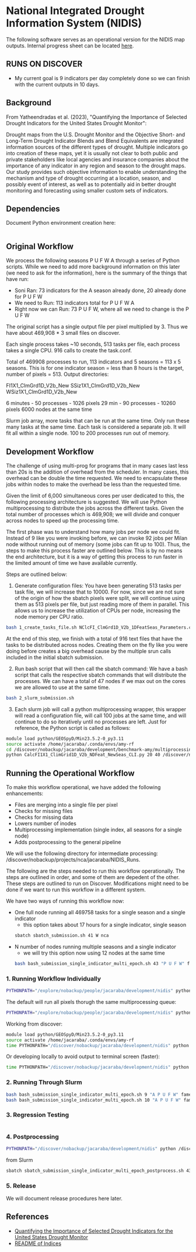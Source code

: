# National Integrated Drought Information System (NIDIS)

The following software serves as an operational version for the NIDIS map outputs.
Internal progress sheet can be located [here](https://nasa-my.sharepoint.com/:x:/r/personal/jacaraba_ndc_nasa_gov/Documents/WorkDocuments/Projects/ILAB/2024-SONI-Parallel/Indicators_Data_Dictionary_nClimGrid_Resolution_ILAB.xlsx?d=w4d5e4812cb06468d819235dcd8268571&csf=1&web=1&e=cnB6yV).

## RUNS ON DISCOVER

- My current goal is 9 indicators per day completely done so we can finish with the current
outputs in 10 days.

## Background

From Yatheendradas et al. (2023), "Quantifying the Importance of Selected Drought Indicators for the United States Drought Monitor":

Drought maps from the U.S. Drought Monitor and the Objective Short- and Long-Term Drought Indicator Blends and Blend Equivalents are integrated information sources of the different types of drought. Multiple indicators go into creation of these maps, yet it is usually not clear to both public and private stakeholders like local agencies and insurance companies about the importance of any indicator in any region and season to the drought maps. Our study provides such objective information to enable understanding the mechanism and type of drought occurring at a location, season, and possibly event of interest, as well as to potentially aid in better drought monitoring and forecasting using smaller custom sets of indicators.

## Dependencies

Document Python environment creation here:

```bash
```

## Original Workflow

We process the following seasons P U F W A through a series of Python scripts. While we need to add
more background information on this later (we need to ask for the information), here is the summary of
the things that have run:

- Soni Ran: 73 indicators for the A season already done, 20 already done for P U F W
- We need to Run: 113 indicators total for P U F W A
- Right now we can Run: 73 P U F W, where all we need to change is the P U F W

The original script has a single output file per pixel multiplied by 3. Thus we have about
469,908 * 3 small files on discover.

Each single process takes ~10 seconds, 513 tasks per file, each process takes a single CPU.
916 calls to create the task.conf.

Total of 469908 processes to run, 113 indicators and 5 seasons = 113 x 5 seasons. This is for one indicator
season = less than 8 hours is the target, number of pixels = 513. Output directories:

FI1X1_ClmGrd1D_V2b_New
SSiz1X1_ClmGrd1D_V2b_New
WSiz1X1_ClmGrd1D_V2b_New

6 minutes - 50 processes - 1026 pixels
29 min - 90 processes - 10260 pixels
6000 nodes at the same time

Slurm job array, more tasks that can be run at the same time. Only run these many tasks at the same time.
Each task is considered a separate job. It will fit all within a single node.
100 to 200 processes run out of memory.

## Development Workflow

The challenge of using multi-prog for programs that in many cases last less than 20s is the 
addition of overhead from the scheduler. In many cases, this overhead can be double the time 
requested. We need to encapsulate these jobs within nodes to make the overhead be less than 
the requested time. 

 Given the limit of 6,000 simultaneous cores per user dedicated to this, the following processing 
 architecture is suggested. We will use Python multiprocessing to distribute the jobs across the 
 different tasks. Given the total number of processes which is 469,908; we will divide and conquer 
 across nodes to speed up the processing time. 

 The first phase was to understand how many jobs per node we could fit. Instead of 9 like you were 
 invoking before, we can invoke 92 jobs per Milan node without running out of memory (some jobs can 
 fit up to 100). Thus, the steps to make this process faster are outlined below. This is by no means 
 the end architecture, but it is a way of getting this process to run faster in the limited amount 
 of time we have available currently. 

 Steps are outlined below:

1. Generate configuration files: You have been generating 513 tasks per task file, we will increase 
that to 10000. For now, since we are not sure of the origin of how the sbatch pixels were split, we 
will continue using them as 513 pixels per file, but just reading more of them in parallel. This 
allows us to increase the utilization of CPUs per node, increasing the node memory per CPU ratio. 

```bash 
bash 1_create_tasks_file.sh NClcFI_ClmGrd1D_V2b_1DFeatSeas_Parameters.conf 
``` 

At the end of this step, we finish with a total of 916 text files that have the tasks to be distributed 
across nodes. Creating them on the fly like you were doing before creates a big overhead cause by the
 multiple srun calls included in the initial sbatch submission. 

2. Run bash script that will then call the sbatch command: We have a bash script that calls the 
respective sbatch commands that will distribute the processes. We can have a total of 47 nodes if 
we max out on the cores we are allowed to use at the same time. 

```bash 
bash 2_slurm_submission.sh 
``` 

3. Each slurm job will call a python multiprocessing wrapper, this wrapper will read a configuration 
file, will call 100 jobs at the same time, and will continue to do so iteratively until no processes 
are left. Just for reference, the Python script is called as follows: 

```bash 
module load python/GEOSpyD/Min23.5.2-0_py3.11 
source activate /home/jacaraba/.conda/envs/amy-rf 
cd /discover/nobackup/jacaraba/development/benchmark-amy/multiprocessing_version 
python CalcFI1X1_ClimGrid1D_V2b_NDFeat_NewSeas_CLI.py 20 40 /discover/nobackup/jacaraba/development/benchmark-amy/multiprocessing_version/tasks 
``` 

## Running the Operational Workflow

To make this workflow operational, we have added the following enhancements:

- Files are merging into a single file per pixel
- Checks for missing files
- Checks for missing data
- Lowers number of inodes
- Multiprocessing implementation (single index, all seasons for a single node)
- Adds postprocessing to the general pipeline

We will use the following directory for intermediate processing:
/discover/nobackup/projects/nca/jacaraba/NIDIS_Runs.

The following are the steps needed to run this workflow operationally. The steps
are outlined in order, and some of them are depedent of the other. These steps
are outlined to run on Discover. Modifications might need to be done if we want to run
this workflow in a different system.

We have two ways of running this workflow now:

- One full node running all 469758 tasks for a single season and a single indicator
  - this option takes about 17 hours for a single indicator, single season
  ```bash
  sbatch sbatch_submission.sh 41 W nca
  ```
- N number of nodes running multiple seasons and a single indicator
  - we will try this option now using 12 nodes at the same time
  ```bash
  bash bash_submission_single_indicator_multi_epoch.sh 43 "P U F W" fame
  ```

### 1. Running Workflow Individually

```bash
PYTHONPATH="/explore/nobackup/people/jacaraba/development/nidis" python CalcFI1X1_ClimGrid1D_V2b_NDFeat_NewSeas_CLI.py --indicator 40 --season W --init-task 0 --end-task 5 --output-dir /explore/nobackup/people/jacaraba/projects/NIDIS --step train
```

The default will run all pixels thorugh the same multiprocessing queue:

```bash
PYTHONPATH="/explore/nobackup/people/jacaraba/development/nidis" python CalcFI1X1_ClimGrid1D_V2b_NDFeat_NewSeas_CLI.py --indicator 40 --season W --output-dir /explore/nobackup/people/jacaraba/projects/NIDIS --step train
```

Working from discover:

```bash
module load python/GEOSpyD/Min23.5.2-0_py3.11 
source activate /home/jacaraba/.conda/envs/amy-rf 
time PYTHONPATH="/discover/nobackup/jacaraba/development/nidis" python /discover/nobackup/jacaraba/development/nidis/nidis/view/CalcFI1X1_ClimGrid1D_V2b_NDFeat_NewSeas_CLI.py --indicator 40 --season W --output-dir /discover/nobackup/projects/nca/jacaraba/NIDIS_Runs --step train --init-task 0 --end-task 10000
```

Or developing locally to avoid output to terminal screen (faster):

```bash
time PYTHONPATH="/discover/nobackup/jacaraba/development/nidis" python /discover/nobackup/jacaraba/development/nidis/nidis/view/CalcFI1X1_ClimGrid1D_V2b_NDFeat_NewSeas_CLI.py --indicator 78 --season W --output-dir /discover/nobackup/projects/nca/jacaraba/NIDIS_Runs --step train --init-task 0 --end-task 469758
```

### 2. Running Through Slurm

```bash
bash bash_submission_single_indicator_multi_epoch.sh 9 "A P U F W" fame
bash bash_submission_single_indicator_multi_epoch.sh 10 "A P U F W" fame
```

### 3. Regression Testing

```bash
```

### 4. Postprocessing

```bash
PYTHONPATH="/discover/nobackup/jacaraba/development/nidis" python /discover/nobackup/jacaraba/development/nidis/nidis/view/CalcFI1X1_ClimGrid1D_V2b_NDFeat_NewSeas_CLI.py --output-dir /discover/nobackup/projects/fame/jacaraba/NIDIS_Runs --step postprocess --season U F W --indicator 8
```

from Slurm

```bash
sbatch sbatch_submission_single_indicator_multi_epoch_postprocess.sh 43 "P U F W"
```

### 5. Release

We will document release procedures here later.

## References

- [Quantifying the Importance of Selected Drought Indicators for the United States Drought Monitor](https://journals.ametsoc.org/view/journals/hydr/24/9/JHM-D-22-0180.1.xml)
- [README of Indices](https://portal.nccs.nasa.gov/lisdata_pub/NLDAS/DroughtIndicatorImportanceData/ForSteve/README_Soni.txt)
